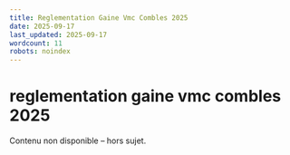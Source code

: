 ```yaml
---
title: Reglementation Gaine Vmc Combles 2025
date: 2025-09-17
last_updated: 2025-09-17
wordcount: 11
robots: noindex
---
```


# reglementation gaine vmc combles 2025

Contenu non disponible – hors sujet.